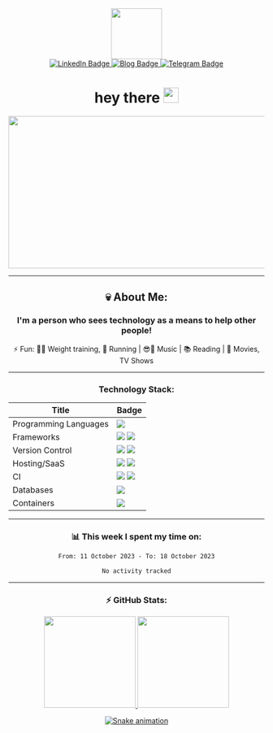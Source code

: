 <div id="header" align="center">
  
  <img src="https://media.giphy.com/media/M9gbBd9nbDrOTu1Mqx/giphy.gif" width="100"/>

  <div id="badges">
      <a href="https://www.linkedin.com/in/alisonamerico/">
          <img src="https://img.shields.io/badge/LinkedIn-blue?style=for-the-badge&logo=linkedin&logoColor=white" alt="LinkedIn Badge"/>
      </a>
      <a href="https://alisonamerico.github.io/">
          <img src="https://img.shields.io/badge/Blog-red?style=for-the-badge&logo=book&logoColor=white" alt="Blog Badge"/>
      </a>
      <a href="https://www.t.me/alisonamerico">
          <img src="https://img.shields.io/badge/Telegram-blue?style=for-the-badge&logo=telegram&logoColor=white" alt="Telegram Badge"/>
      </a>
  </div>

  <img src="https://komarev.com/ghpvc/?username=alisonamerico&style=flat-square&color=blue" alt=""/>
  
  <h1>
    hey there
    <img src="https://media.giphy.com/media/hvRJCLFzcasrR4ia7z/giphy.gif" width="30px"/>
  </h1>

<div align="center">
  <img src="https://media.giphy.com/media/dWesBcTLavkZuG35MI/giphy.gif" width="600" height="300"/>
</div>

---

## :skull: About Me:

### I'm a person who sees technology as a means to help other people!

⚡ Fun: :weight_lifting_man: Weight training, :running: Running | :sunglasses::metal: Music | :books: Reading | :movie_camera: Movies, TV Shows

---

### Technology Stack:

| Title                 | Badge                                                                                                                                                                                                                                                       |
| --------------------- | ----------------------------------------------------------------------------------------------------------------------------------------------------------------------------------------------------------------------------------------------------------- |
| Programming Languages | <img src="https://img.shields.io/badge/python-%233776AB.svg?&style=for-the-badge&logo=python&logoColor=white" />                                                                                                                                            |
| Frameworks            | <img src="https://img.shields.io/badge/django%20-%23092E20.svg?&style=for-the-badge&logo=django&logoColor=white" /> <img src="https://img.shields.io/badge/flask%20-%23000.svg?&style=for-the-badge&logo=flask&logoColor=white" />                          |
| Version Control       | <img src="https://img.shields.io/badge/github%20-%23121011.svg?&style=for-the-badge&logo=github&logoColor=white"/> <img src="https://img.shields.io/badge/gitlab%20-%23181717.svg?&style=for-the-badge&logo=gitlab&logoColor=white"/>                       |
| Hosting/SaaS          | <img src="https://img.shields.io/badge/AWS%20-%23FF9900.svg?&style=for-the-badge&logo=amazon-aws&logoColor=white"/> <img src="https://img.shields.io/badge/heroku%20-%23430098.svg?&style=for-the-badge&logo=heroku&logoColor=white"/>                      |
| CI                    | <img src="https://img.shields.io/badge/github%20actions%20-%232671E5.svg?&style=for-the-badge&logo=github%20actions&logoColor=white"/> <img src="https://img.shields.io/badge/travisci%20-%232B2F33.svg?&style=for-the-badge&logo=travis&logoColor=white"/> |
| Databases             | <img src="https://img.shields.io/badge/postgres-%23316192.svg?&style=for-the-badge&logo=postgresql&logoColor=white" />                                                                                                                                      |
| Containers            | <img src="https://img.shields.io/badge/docker-%232496ed.svg?&style=for-the-badge&logo=docker&logoColor=white" />                                                                                                                                            |

---

### 📊 This week I spent my time on:

<!--START_SECTION:waka-->

```txt
From: 11 October 2023 - To: 18 October 2023

No activity tracked
```

<!--END_SECTION:waka-->

---

### :zap: GitHub Stats:

<div align="height">
  <a href="https://github.com/alisonamerico">
  <img height="180em" src="https://github-readme-stats.vercel.app/api?username=alisonamerico&show_icons=true&theme=dark&include_all_commits=true&count_private=true"/>
  <img height="180em" src="https://github-readme-stats.vercel.app/api/top-langs/?username=alisonamerico&theme=dark&layout=compact"/>
</div>

![Snake animation](https://github.com/alisonamerico/alisonamerico/blob/output/github-contribution-grid-snake.svg)

</div>
